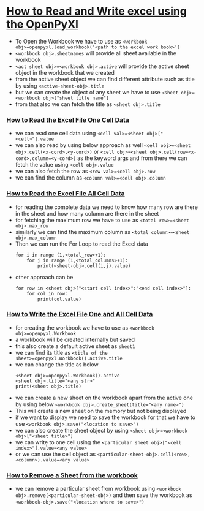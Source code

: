 # <ins>How to Read and Write excel using the OpenPyXl

- To Open the Workbook we have to use as `<workbook -obj>=openpyxl.load_workbook('<path to the excel work book>')`
- `<workbook obj>.sheetnames` will provide all sheet available in the workbook
- `<act sheet obj>=<workbook obj>.active` will provide the active sheet object in the workbook that we created
- from the active sheet object we can find different attribute such as title by using `<active-sheet-obj>.title`
- but we can create the object of any sheet we have to use
  `<sheet obj>=<workbook obj>["sheet title name"]`
- from that also we can fetch the title as `<sheet obj>.title`

### <ins>How to Read the Excel File One Cell Data

- we can read one cell data using `<cell val>=<sheet obj>["<cell>"].value` 
- we can also read by using below approach as well 
 `<cell obj>=<sheet obj>.cell(<x-cord>,<y-cord>)` or 
  `<cell obj>=<sheet obj>.cell(row=<x-cord>,column=<y-cord>)` as the keyword args
  and from there we can fetch the value using `<cell obj>.value`
- we can also fetch the row as `<row val>=<cell obj>.row`
- we can find the column as `<column val>=<cell obj>.column`

### <ins>How to Read the Excel File All Cell Data

-  for reading the complete data we need to know how many row are there in the sheet and how many column are there in the sheet
- for fetching the maximum row we have to use as `<total row>=<sheet obj>.max_row`
- similarly we can find the maximum column as `<total column>=<sheet obj>.max_column`
- Then we can run the For Loop to read the Excel data
    ```commandline
    for i in range (1,<total_row>+1):
        for j in range (1,<total_columns>+1):
            print(<sheet-obj>.cell(i,j).value)
    ```
- other approach can be
    ```commandline
    for row in <sheet obj>["<start cell index>":"<end cell index>"]:
        for col in row:
            print(col.value)
    ```
### <ins>How to Write the Excel File One and All Cell Data

- for creating the workbook we have to use as `<workbook obj>=openpyxl.Workbook`
- a workbook will be created internally but saved
- this also create a default active sheet as `sheet1`
- we can find its title as `<title of the sheet>=openpyxl.Workbook().active.title`
- we can change the title as below
    ```
    <sheet obj>=openpyxl.Workbook().active
    <sheet obj>.title="<any str>"
    print(<sheet obj>.title)
    ```
- we can create a new sheet on the workbook apart from the active one by using below
    `<workbook obj>.create_sheet(title="<any name>")`
- This will create a new sheet on the memory but not being displayed
- if we want to display we need to save the workbook for that we have to use `<workbook obj>.save("<location to save>")`
- we can also create the sheet object by using `<sheet obj>=<workbook obj>["<sheet title>"]`
- we can write to one cell using the `<particular sheet obj>["<cell index>"].value=<any value>`
- or we can use the cell object as `<particular-sheet-obj>.cell(<row>,<column>).value=<any value>`


### <ins> How to Remove a Sheet from the workbook
- we can remove a particular sheet from workbook using 
  `<workbook obj>.remove(<particular-sheet-obj>)` and then save the workbook as 
   `<workbook-obj>.save("<location where to save>")`